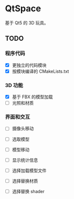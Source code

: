# QtSpace
基于 Qt5 的 3D 玩具。  


## TODO

### 程序代码
 - [x] 更独立的代码模块
 - [x] 按模块编译的 CMakeLists.txt
 
### 3D 功能
 - [x] 基于 FBX 的模型加载
 - [ ] 光照和材质
 
### 界面和交互
 - [ ] 摄像头移动
 - [ ] 选取模型
 - [ ] 模型移动
 - [ ] 显示统计信息
 - [ ] 选择加载模型文件
 - [ ] 选择替换材质
 - [ ] 选择替换 shader
 